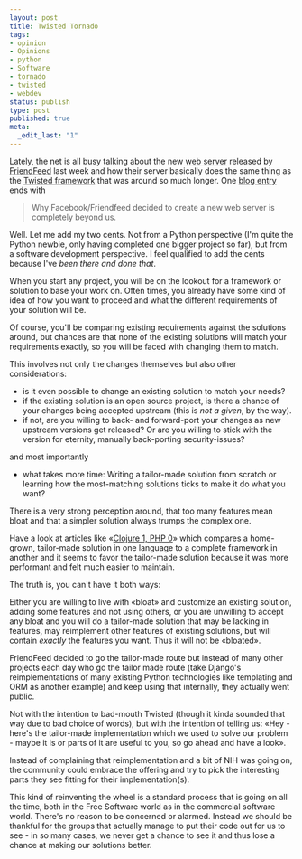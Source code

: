 ```yaml
---
layout: post
title: Twisted Tornado
tags:
- opinion
- Opinions
- python
- Software
- tornado
- twisted
- webdev
status: publish
type: post
published: true
meta:
  _edit_last: "1"
---
```

Lately, the net is all busy talking about the new <a href="http://github.com/facebook/tornado">web server</a> released by <a href="http://www.friendfeed.com">FriendFeed</a> last week and how their server basically does the same thing as the <a href="http://twistedmatrix.com/trac/">Twisted framework</a> that was around so much longer. One <a href="http://pwpwp.blogspot.com/2009/09/python-community-in-anguish-pain.html">blog entry</a> ends with
<blockquote>Why Facebook/Friendfeed decided to create a new web server is completely beyond us.</blockquote>
Well. Let me add my two cents. Not from a Python perspective (I'm quite the Python newbie, only having completed one bigger project so far), but from a software development perspective. I feel qualified to add the cents because I've <em>been there and done that</em>.

When you start any project, you will be on the lookout for a framework or solution to base your work on. Often times, you already have some kind of idea of how you want to proceed and what the different requirements of your solution will be.

Of course, you'll be comparing existing requirements against the solutions around, but chances are that none of the existing solutions will match your requirements exactly, so you will be faced with changing them to match.

This involves not only the changes themselves but also other considerations:
<ul>
	<li>is it even possible to change an existing solution to match your needs?</li>
	<li>if the existing solution is an open source project, is there a chance of your changes being accepted upstream (this is <em>not a given</em>, by the way).</li>
	<li>if not, are you willing to back- and forward-port your changes as new upstream versions get released? Or are you willing to stick with the version for eternity, manually back-porting security-issues?</li>
</ul>
and most importantly
<ul>
	<li>what takes more time: Writing a tailor-made solution from scratch or learning how the most-matching solutions ticks to make it do what you want?</li>
</ul>
There is a very strong perception around, that too many features mean bloat and that a simpler solution always trumps the complex one.

Have a look at articles like «<a href="http://briancarper.net/blog/clojure-1-php-0">Clojure 1, PHP 0</a>» which compares a home-grown, tailor-made solution in one language to a complete framework in another and it seems to favor the tailor-made solution because it was more performant and felt much easier to maintain.

The truth is, you can't have it both ways:

Either you are willing to live with «bloat» and customize an existing solution, adding some features and not using others, or you are unwilling to accept any bloat and you will do a tailor-made solution that may be lacking in features, may reimplement other features of existing solutions, but will contain <em>exactly</em> the features you want. Thus it will not be «bloated».

FriendFeed decided to go the tailor-made route but instead of many other projects each day who go the tailor made route (take Django's reimplementations of many existing Python technologies like templating and ORM as another example) and keep using that internally, they actually went public.

Not with the intention to bad-mouth Twisted (though it kinda sounded that way due to bad choice of words), but with the intention of telling us: «Hey - here's the tailor-made implementation which we used to solve our problem - maybe it is or parts of it are useful to you, so go ahead and have a look».

Instead of complaining that reimplementation and a bit of NIH was going on, the community could embrace the offering and try to pick the interesting parts they see fitting for their implementation(s).

This kind of reinventing the wheel is a standard process that is going on all the time, both in the Free Software world as in the commercial software world. There's no reason to be concerned or alarmed. Instead we should be thankful for the groups that actually manage to put their code out for us to see - in so many cases, we never get a chance to see it and thus lose a chance at making our solutions better.

